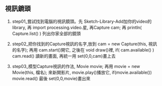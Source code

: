 ## 視訊鏡頭
1. step01_嘗試找到電腦的視訊鏡頭。先 Sketch-Library-Add加你的video的library, 再 import processing.video.星, 再Capture cam; 再 println( Capture.list() ) 列出你家全部的鏡頭

2. step02_把你找到的Capture視訊的名字,放到 cam = new Capture(this, 視訊的名字); 再用 cam.start()開它, 之後在 void draw()裡, if( cam.available() ) cam.read() 讀新的畫面, 再統一用 set(0,0,cam)畫上去

3. step03_模型Capture視訊的作法, Movie movie; 再用 movie = new Movie(this, 檔名); 來新開影片, movie.play()播放它, if(movie.available()) movie.read() 最後 set(0,0,movie)畫出來
